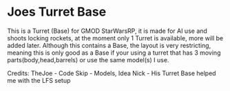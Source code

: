 # Joes Turret Base

This is a Turret (Base) for GMOD StarWarsRP, it is made for AI use and shoots locking rockets, at the moment only 1 Turret is available, more will be added later.
Although this contains a Base, the layout is very restricting, meaning this is only good as a Base if your using a turret that has 3 moving parts(body,head,barrels) or use the same model(s) I use.

Credits:
TheJoe - Code
Skip - Models, Idea
Nick - His Turret Base helped me with the LFS setup
